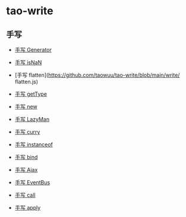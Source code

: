 # tao-write

## 手写
- [手写 Generator](https://github.com/taowuu/tao-write/blob/main/write/generator.js)

- [手写 isNaN](https://github.com/taowuu/tao-fe-write/blob/main/write/isNaN.js)

- [手写 flatten](https://github.com/taowuu/tao-write/blob/main/write/
flatten.js)

- [手写 getType](https://github.com/taowuu/tao-write/blob/main/write/getType.js)

- [手写 new](https://github.com/taowuu/tao-write/blob/main/write/new.js)

- [手写 LazyMan](https://github.com/taowuu/tao-write/blob/main/write/LazyMan.js)

- [手写 curry](https://github.com/taowuu/tao-write/blob/main/write/curry.js)

- [手写 instanceof](https://github.com/taowuu/tao-write/blob/main/write/instanceof.js)

- [手写 bind](https://github.com/taowuu/tao-write/blob/main/write/bind.js)

- [手写 Ajax](https://github.com/taowuu/tao-write/blob/main/write/Ajax.js)

- [手写 EventBus](https://github.com/taowuu/tao-write/blob/main/write/EventBus.js)

- [手写 call](https://github.com/taowuu/tao-write/blob/main/write/call.js)

- [手写 apply](https://github.com/taowuu/tao-write/blob/main/write/apply.js)

